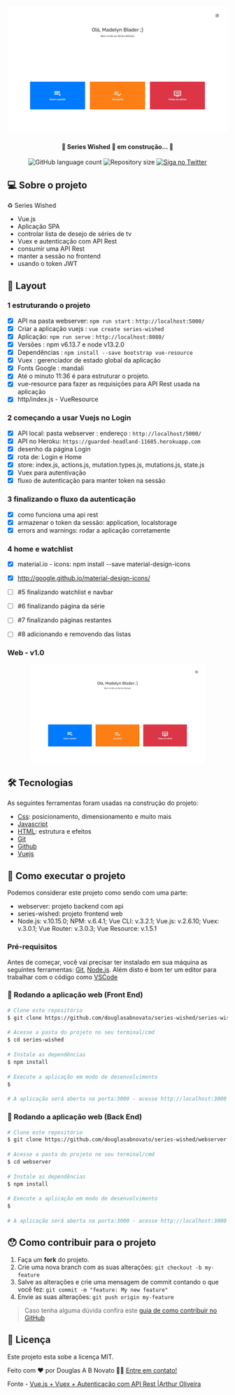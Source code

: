 <h1 align="center">
    <img alt="SeriesWished" title="#SeriesWished" src="./src/assets/tela-1.jpg" />
</h1>

<h4 align="center"> 
	🚧 Series Wished  🚀 em construção... 🚧
</h4> 

<p align="center">
  <img alt="GitHub language count" src="https://img.shields.io/github/languages/count/douglasabnovato/series-wished?color=%2304D361">
  <img alt="Repository size" src="https://img.shields.io/github/repo-size/douglasabnovato/series-wished">
  <a href="https://www.twitter.com/douglasabnovato/">
    <img alt="Siga no Twitter" src="https://img.shields.io/twitter/url?url=https%3A%2F%2Fgithub.com%douglasabnovato%2Fseries-wished">
  </a>
</p>

## 💻 Sobre o projeto

♻️ Series Wished

- Vue.js 
- Aplicação SPA  
- controlar lista de desejo de séries de tv 
- Vuex e autenticação com API Rest
- consumir uma API Rest
- manter a sessão no frontend
- usando o token JWT 
 
## 🎨 Layout

### 1 estruturando o projeto

- [x] API na pasta webserver: `npm run start` : `http://localhost:5000/`
- [x] Criar a aplicação vuejs : `vue create series-wished`
- [x] Aplicação: `npm run serve` : `http://localhost:8080/`
- [x] Versões : npm v6.13.7 e node v13.2.0
- [x] Dependências : `npm install --save bootstrap vue-resource`
- [x] Vuex : gerenciador de estado global da aplicação
- [x] Fonts Google : mandali
- [x] Até o minuto 11:36 é para estruturar o projeto.
- [x] vue-resource para fazer as requisições para API Rest usada na aplicação
- [x] http/index.js - VueResource

### 2 começando a usar Vuejs no Login   

- [x] API local: pasta webserver : endereço : `http://localhost/5000/`
- [x] API no Heroku: `https://guarded-headland-11685.herokuapp.com`
- [x] desenho da página Login
- [x] rota de: Login e Home
- [x] store: index.js, actions.js, mutation.types.js, mutations.js, state.js
- [x] Vuex para autentivação
- [x] fluxo de autenticação para manter token na sessão

### 3 finalizando o fluxo da autenticação

- [x] como funciona uma api rest
- [x] armazenar o token da sessão: application, localstorage
- [x] errors and warnings: rodar a aplicação corretamente

### 4 home e watchlist

- [x] material.io - icons: npm install --save material-design-icons
- [x] http://google.github.io/material-design-icons/

- [ ] #5 finalizando watchlist e navbar
- [ ] #6 finalizando página da série
- [ ] #7 finalizando páginas restantes
- [ ] #8 adicionando e removendo das listas 

### Web - v1.0

<p align="center" style="display: flex; align-items: flex-start; justify-content: center;">
  <img alt="SeriesWished" title="#SeriesWished" src="./src/assets/tela-1.jpg" width="400px">
</p> 

## 🛠 Tecnologias

As seguintes ferramentas foram usadas na construção do projeto:

- [Css][css]: posicionamento, dimensionamento e muito mais
- [Javascript][javascript]
- [HTML][html]: estrutura e efeitos 
- [Git][git]
- [Github][github] 
- [Vuejs][vuejs] 

## 🚀 Como executar o projeto

Podemos considerar este projeto como sendo com uma parte:
- webserver: projeto backend com api
- series-wished: projeto frontend web 
- Node.js: v.10.15.0; NPM: v.6.4.1; Vue CLI: v.3.2.1; Vue.js: v.2.6.10; Vuex: v.3.0.1; Vue Router: v.3.0.3; Vue Resource: v.1.5.1

### Pré-requisitos

Antes de começar, você vai precisar ter instalado em sua máquina as seguintes ferramentas:
[Git](https://git-scm.com), [Node.js][nodejs]. 
Além disto é bom ter um editor para trabalhar com o código como [VSCode][vscode]

### 🧭 Rodando a aplicação web (Front End)

```bash 
# Clone este repositório
$ git clone https://github.com/douglasabnovato/series-wished/series-wished

# Acesse a pasta do projeto no seu terminal/cmd
$ cd series-wished

# Instale as dependências
$ npm install

# Execute a aplicação em modo de desenvolvimento
$  

# A aplicação será aberta na porta:3000 - acesse http://localhost:3000

```

### 🧭 Rodando a aplicação web (Back End)

```bash 
# Clone este repositório
$ git clone https://github.com/douglasabnovato/series-wished/webserver

# Acesse a pasta do projeto no seu terminal/cmd
$ cd webserver

# Instale as dependências
$ npm install

# Execute a aplicação em modo de desenvolvimento
$  

# A aplicação será aberta na porta:3000 - acesse http://localhost:3000

```

## 😯 Como contribuir para o projeto

1. Faça um **fork** do projeto.
2. Crie uma nova branch com as suas alterações: `git checkout -b my-feature`
3. Salve as alterações e crie uma mensagem de commit contando o que você fez: `git commit -m "feature: My new feature"`
4. Envie as suas alterações: `git push origin my-feature`
> Caso tenha alguma dúvida confira este [guia de como contribuir no GitHub](https://github.com/firstcontributions/first-contributions)


## 📝 Licença

Este projeto esta sobe a licença MIT.

Feito com ❤️ por Douglas A B Novato 👋🏽 [Entre em contato!](https://www.linkedin.com/in/douglasabnovato/)

[vuejs]: https://vuejs.org/
[git]: https://git-scm.com/doc
[github]: https://docs.github.com/en
[nodejs]: https://nodejs.org/
[typescript]: https://www.typescriptlang.org/
[expo]: https://expo.io/
[reactjs]: https://reactjs.org
[rn]: https://facebook.github.io/react-native/
[yarn]: https://yarnpkg.com/
[vscode]: https://code.visualstudio.com/
[vceditconfig]: https://marketplace.visualstudio.com/items?itemName=EditorConfig.EditorConfig
[license]: https://opensource.org/licenses/MIT
[vceslint]: https://marketplace.visualstudio.com/items?itemName=dbaeumer.vscode-eslint
[prettier]: https://marketplace.visualstudio.com/items?itemName=esbenp.prettier-vscode
[rs]: https://rocketseat.com.br 
[css]: https://developer.mozilla.org/en-US/docs/Web/CSS 
[html]: https://developer.mozilla.org/en-US/docs/Web/HTML
[javascript]: https://developer.mozilla.org/en-US/docs/Web/JavaScript 

Fonte - [Vue.js + Vuex + Autenticação com API Rest |Arthur Oliveira](https://www.youtube.com/playlist?list=PL7SyCwLzd5juMkMfe36pamqyK_8ugM-l3) 